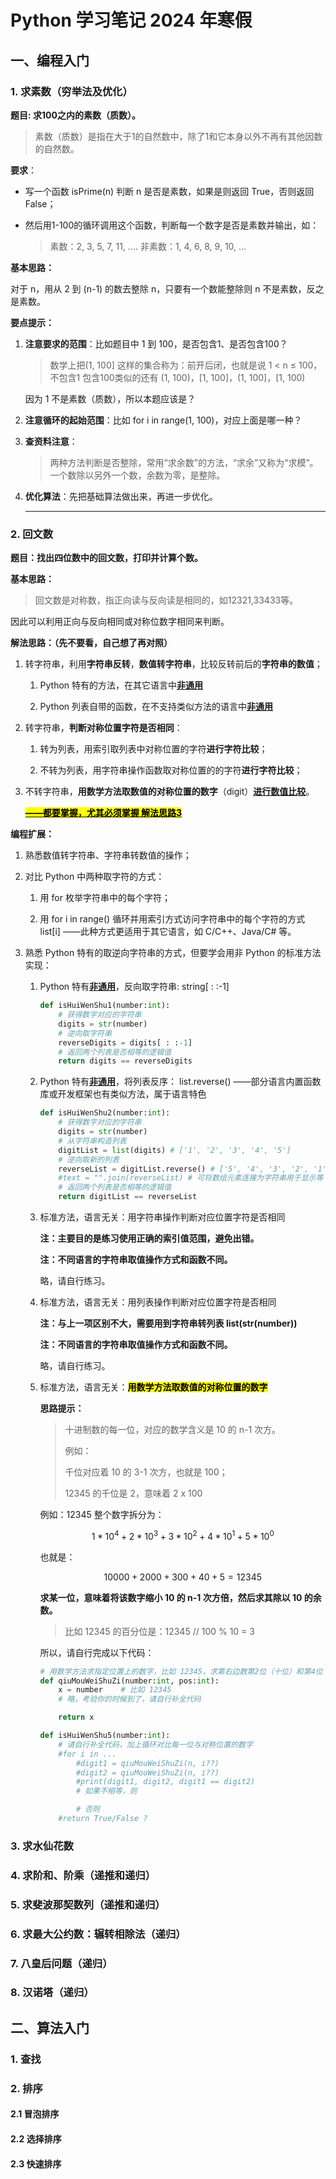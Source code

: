 # Python 学习笔记 2024 年寒假

## 一、编程入门

### 1. 求素数（穷举法及优化）

**题目: 求100之内的素数（质数）。**

> 素数（质数）是指在大于1的自然数中，除了1和它本身以外不再有其他因数的自然数。

**要求**：

- 写一个函数 isPrime(n) 判断 n 是否是素数，如果是则返回 True，否则返回 False；

- 然后用1-100的循环调用这个函数，判断每一个数字是否是素数并输出，如：
  
  > 素数：2, 3, 5, 7, 11, ....
  > 非素数：1, 4, 6, 8, 9, 10, ... 

**基本思路：**

对于 n，用从 2 到 (n-1) 的数去整除 n，只要有一个数能整除则 n 不是素数，反之是素数。

**要点提示：**

1. **注意要求的范围**：比如题目中 1 到 100，是否包含1、是否包含100？
   
   > 数学上把(1, 100] 这样的集合称为：前开后闭，也就是说 1 < n ≤ 100，不包含1 包含100类似的还有 (1, 100)，[1, 100]，(1, 100]，[1, 100)
   
   因为 1 不是素数（质数），所以本题应该是？

2. **注意循环的起始范围**：比如 for i in range(1, 100)，对应上面是哪一种？

3. **查资料注意**：
   
   > 两种方法判断是否整除，常用“求余数”的方法，“求余”又称为“求模”。
   > 一个数除以另外一个数，余数为零，是整除。

4. **优化算法**：先把基础算法做出来，再进一步优化。
   
   ---

### 2. 回文数

**题目：找出四位数中的回文数，打印并计算个数。**

**基本思路：**

> 回文数是对称数，指正向读与反向读是相同的，如12321,33433等。

因此可以利用正向与反向相同或对称位数字相同来判断。

**解法思路：（先不要看，自己想了再对照）**

1. 转字符串，利用**字符串反转**，**数值转字符串**，比较反转前后的**字符串的数值**；
   
   1. Python 特有的方法，在其它语言中<u>**非通用**</u>
   
   2. Python 列表自带的函数，在不支持类似方法的语言中<u>**非通用**</u>

2. 转字符串，**判断对称位置字符是否相同**：
   
   1. 转为列表，用索引取列表中对称位置的字符**进行字符比较**；
   
   2. 不转为列表，用字符串操作函数取对称位置的的字符**进行字符比较**；

3. 不转字符串，**用数学方法取数值的对称位置的数字**（digit）<u>**进行数值比较**</u>。
   
   **<u><mark>——都要掌握，尤其必须掌握 解法思路3</mark></u>**

**编程扩展：**

1. 熟悉数值转字符串、字符串转数值的操作；

2. 对比 Python 中两种取字符的方式：
   
   1. 用 for 枚举字符串中的每个字符；
   
   2. 用 for i in range() 循环并用索引方式访问字符串中的每个字符的方式 list[i] 
      ——此种方式更适用于其它语言，如 C/C++、Java/C# 等。

3. 熟悉 Python 特有的取逆向字符串的方式，但要学会用非 Python 的标准方法实现：
   
   1. Python 特有<u><strong>非通用</strong></u>，反向取字符串: string[ : :-1]
      
      ```python
      def isHuiWenShu1(number:int):
          # 获得数字对应的字符串
          digits = str(number)
          # 逆向取字符串
          reverseDigits = digits[ : :-1] 
          # 返回两个列表是否相等的逻辑值 
          return digits == reverseDigits
      ```
   
   2. Python 特有<u><strong>非通用</strong></u>，将列表反序： list.reverse()
      ——部分语言内置函数库或开发框架也有类似方法，属于语言特色
      
      ```python
      def isHuiWenShu2(number:int):
          # 获得数字对应的字符串
          digits = str(number)
          # 从字符串构造列表
          digitList = list(digits) # ['1', '2', '3', '4', '5']
          # 逆向取新的列表
          reverseList = digitList.reverse() # ['5', '4', '3', '2', '1']
          #text = "".join(reverseList) # 可将数组元素连接为字符串用于显示等
          # 返回两个列表是否相等的逻辑值
          return digitList == reverseList
      ```
   
   3. 标准方法，语言无关：用字符串操作判断对应位置字符是否相同
      
      **注：主要目的是练习使用正确的索引值范围，避免出错。**
      
      **注：不同语言的字符串取值操作方式和函数不同。**
      
      略，请自行练习。
   
   4. 标准方法，语言无关：用列表操作判断对应位置字符是否相同
      
      **注：与上一项区别不大，需要用到字符串转列表 list(str(number))**
      
      **注：不同语言的字符串取值操作方式和函数不同。**
      
      略，请自行练习。
   
   5. 标准方法，语言无关：**<mark>用数学方法取数值的对称位置的数字</mark>**
      
      **思路提示：**
      
      > 十进制数的每一位，对应的数学含义是 10 的 n-1 次方。
      > 
      > 例如：
      > 
      > 千位对应着 10 的 3-1 次方，也就是 100；
      > 
      > 12345 的千位是 2，意味着 2 x 100
      
      例如：12345 整个数字拆分为：
      
      $$
      1*10^4 + 2*10^3 + 3*10^2 + 4*10^1 + 5*10^0
      $$
      
      也就是：
      
      $$
      10000 + 2000 + 300 + 40 + 5 = 12345
      $$
      
      **求某一位，意味着将该数字缩小 10 的 n-1 次方倍，然后求其除以 10 的余数。**
      
      > 比如 12345 的百分位是：12345 // 100 % 10 = 3
      
      所以，请自行完成以下代码：
      
      ```python
      # 用数学方法求指定位置上的数字，比如 12345，求第右边数第2位（十位）和第4位（千位）
      def qiuMouWeiShuZi(number:int, pos:int):
          x = number    # 比如 12345
          # 略，考验你的时候到了，请自行补全代码
      
          return x
      
      def isHuiWenShu5(number:int):
          # 请自行补全代码，加上循环对比每一位与对称位置的数字
          #for i in ...
              #digit1 = qiuMouWeiShuZi(n, i??)
              #digit2 = qiuMouWeiShuZi(n, i??)
              #print(digit1, digit2, digit1 == digit2)
              # 如果不相等，则
      
              # 否则
          #return True/False ?
      ```

### 3. 求水仙花数

### 4. 求阶和、阶乘（递推和递归）

### 5. 求斐波那契数列（递推和递归）

### 6. 求最大公约数：辗转相除法（递归）

### 7. 八皇后问题（递归）

### 8. 汉诺塔（递归）

## 二、算法入门

### 1. 查找

### 2. 排序

#### 2.1 冒泡排序

#### 2.2 选择排序

#### 2.3 快速排序
